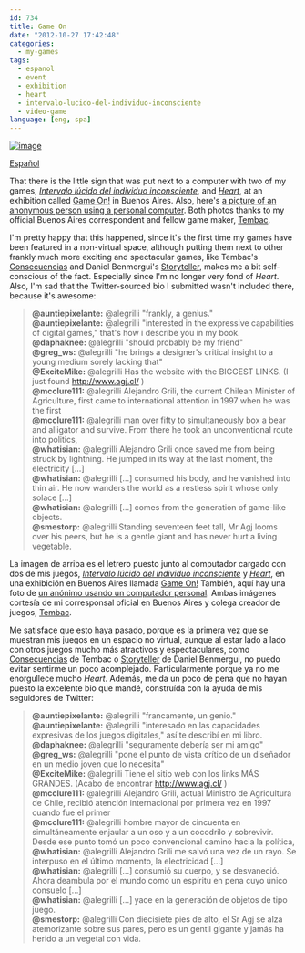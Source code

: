 ```yaml
---
id: 734
title: Game On
date: "2012-10-27 17:42:48"
categories:
  - my-games
tags:
  - espanol
  - event
  - exhibition
  - heart
  - intervalo-lucido-del-individuo-inconsciente
  - video-game
language: [eng, spa]
---
```


[![image](/files/2012/10-game-on/gameonplaquesmall.jpg "My games' plaque")](/files/2012/10-game-on/gameonplaque.jpg)

[Español](/2012/10/game-on/#language)

That there is the little sign that was put next to a computer with two of my games, [_Intervalo lúcido del individuo inconsciente_](//www.agj.cl/games/#game:intervalo), and [_Heart_](//www.agj.cl/games/#game:heart), at an exhibition called [Game On!](http://www.gameonxp.com/) in Buenos Aires. Also, here's [a picture of an anonymous person using a personal computer](/files/2012/10-game-on/gameonplayer.jpg). Both photos thanks to my official Buenos Aires correspondent and fellow game maker, [Tembac](http://tembac.com/).

I'm pretty happy that this happened, since it's the first time my games have been featured in a non-virtual space, although putting them next to other frankly much more exciting and spectacular games, like Tembac's [Consecuencias](http://tembac.com/2012/08/el-otro-castillo/) and Daniel Benmergui's [Storyteller](http://www.ludomancy.com/blog/storyteller-faq/), makes me a bit self-conscious of the fact. Especially since I'm no longer very fond of _Heart_. Also, I'm sad that the Twitter-sourced bio I submitted wasn't included there, because it's awesome:<!-- more -->

> **@auntiepixelante:** @alegrilli "frankly, a genius."  
> **@auntiepixelante:** @alegrilli "interested in the expressive capabilities of digital games," that's how i describe you in my book.  
> **@daphaknee:** @alegrilli "should probably be my friend"  
> **@greg_ws:** @alegrilli "he brings a designer's critical insight to a young medium sorely lacking that"  
> **@ExciteMike:** @alegrilli Has the website with the BIGGEST LINKS. (I just found http://www.agj.cl/ )  
> **@mcclure111:** @alegrilli Alejandro Grili, the current Chilean Minister of Agriculture, first came to international attention in 1997 when he was the first  
> **@mcclure111:** @alegrilli man over fifty to simultaneously box a bear and alligator and survive. From there he took an unconventional route into politics,  
> **@whatisian:** @alegrilli Alejandro Grili once saved me from being struck by lightning. He jumped in its way at the last moment, the electricity [...]  
> **@whatisian:** @alegrilli [...] consumed his body, and he vanished into thin air. He now wanders the world as a restless spirit whose only solace [...]  
> **@whatisian:** @alegrilli [...] comes from the generation of game-like objects.  
> **@smestorp:** @alegrilli Standing seventeen feet tall, Mr Agj looms over his peers, but he is a gentle giant and has never hurt a living vegetable.

<language-break />

La imagen de arriba es el letrero puesto junto al computador cargado con dos de mis juegos, [_Intervalo lúcido del individuo inconsciente_](//www.agj.cl/games/#game:intervalo) y [_Heart_](//www.agj.cl/games/#game:heart), en una exhibición en Buenos Aires llamada [Game On!](http://www.gameonxp.com/) También, aquí hay una foto de [un anónimo usando un computador personal](/files/2012/10-game-on/gameonplayer.jpg). Ambas imágenes cortesía de mi corresponsal oficial en Buenos Aires y colega creador de juegos, [Tembac](http://tembac.com/).

Me satisface que esto haya pasado, porque es la primera vez que se muestran mis juegos en un espacio no virtual, aunque al estar lado a lado con otros juegos mucho más atractivos y espectaculares, como [Consecuencias](http://tembac.com/2012/08/el-otro-castillo/) de Tembac o [Storyteller](http://www.ludomancy.com/blog/storyteller-faq/) de Daniel Benmergui, no puedo evitar sentirme un poco acomplejado. Particularmente porque ya no me enorgullece mucho _Heart_. Además, me da un poco de pena que no hayan puesto la excelente bio que mandé, construída con la ayuda de mis seguidores de Twitter:

> **@auntiepixelante:** @alegrilli "francamente, un genio."  
> **@auntiepixelante:** @alegrilli "interesado en las capacidades expresivas de los juegos digitales," así te describí en mi libro.  
> **@daphaknee:** @alegrilli "seguramente debería ser mi amigo"  
> **@greg_ws:** @alegrilli "pone el punto de vista crítico de un diseñador en un medio joven que lo necesita"  
> **@ExciteMike:** @alegrilli Tiene el sitio web con los links MÁS GRANDES. (Acabo de encontrar http://www.agj.cl/ )  
> **@mcclure111:** @alegrilli Alejandro Grili, actual Ministro de Agricultura de Chile, recibió atención internacional por primera vez en 1997 cuando fue el primer  
> **@mcclure111:** @alegrilli hombre mayor de cincuenta en simultáneamente enjaular a un oso y a un cocodrilo y sobrevivir. Desde ese punto tomó un poco convencional camino hacia la política,  
> **@whatisian:** @alegrilli Alejandro Grili me salvó una vez de un rayo. Se interpuso en el último momento, la electricidad [...]  
> **@whatisian:** @alegrilli [...] consumió su cuerpo, y se desvaneció. Ahora deambula por el mundo como un espíritu en pena cuyo único consuelo [...]  
> **@whatisian:** @alegrilli [...] yace en la generación de objetos de tipo juego.  
> **@smestorp:** @alegrilli Con diecisiete pies de alto, el Sr Agj se alza atemorizante sobre sus pares, pero es un gentil gigante y jamás ha herido a un vegetal con vida.
